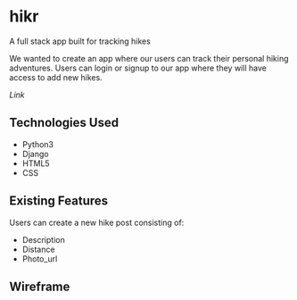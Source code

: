 # hikr
A full stack app built for tracking hikes

We wanted to create an app where our users can track their personal hiking adventures. Users can login or signup to our app where they will have access to add new hikes.

*Link*

## Technologies Used

- Python3
- Django
- HTML5
- CSS

## Existing Features

Users can create a new hike post consisting of:
- Description
- Distance
- Photo_url

## Wireframe



